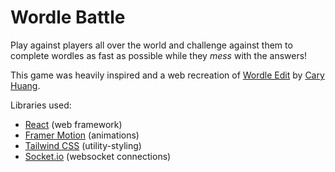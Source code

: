 # Wordle Battle

Play against players all over the world and challenge against them to complete wordles as fast as possible while they *mess* with the answers!

This game was heavily inspired and a web recreation of [Wordle Edit](https://github.com/carykh/WordleEdit) by [Cary Huang](https://youtube.com/@carykh).

Libraries used:

* [React](https://svelte.dev/) (web framework)
* [Framer Motion](https://framer.com/motion) (animations)
* [Tailwind CSS](https://tailwindcss.com/) (utility-styling)
* [Socket.io](https://socket.io/) (websocket connections)
